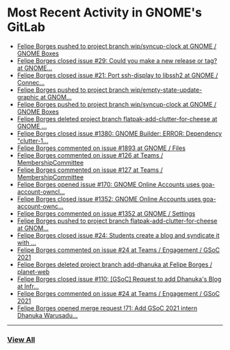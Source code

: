 # Most Recent Activity in GNOME's GitLab

<!-- BLOG-POST-LIST:START -->
- [Felipe Borges pushed to project branch wip/syncup-clock at GNOME / GNOME Boxes](https://gitlab.gnome.org/GNOME/gnome-boxes/-/compare/9f5a2a7dcebf7e8fb050b8f512eeae5a07d435c8...3ff8aa87e84335bf9f3dc71df7dd4e316916fc18)
- [Felipe Borges closed issue #29: Could you make a new release or tag? at GNOME...](https://gitlab.gnome.org/GNOME/gtk-frdp/-/issues/29)
- [Felipe Borges closed issue #21: Port ssh-display to libssh2 at GNOME / Connec...](https://gitlab.gnome.org/GNOME/connections/-/issues/21)
- [Felipe Borges pushed to project branch wip/empty-state-update-graphic at GNOM...](https://gitlab.gnome.org/GNOME/gnome-boxes/-/compare/4396cc38fad7b28b85ec0b9591ef6532b18f7631...3e5d0cc272ff55ffb5137fd024d88f8cb69b1064)
- [Felipe Borges pushed to project branch wip/syncup-clock at GNOME / GNOME Boxes](https://gitlab.gnome.org/GNOME/gnome-boxes/-/compare/d062904f2e74055665ab5b4f8a4040be236e29a4...9f5a2a7dcebf7e8fb050b8f512eeae5a07d435c8)
- [Felipe Borges deleted project branch flatpak-add-clutter-for-cheese at GNOME ...](https://gitlab.gnome.org/GNOME/gnome-control-center/-/commits/flatpak-add-clutter-for-cheese)
- [Felipe Borges closed issue #1380: GNOME Builder: ERROR: Dependency &quot;clutter-1...](https://gitlab.gnome.org/GNOME/gnome-control-center/-/issues/1380)
- [Felipe Borges commented on issue #1893 at GNOME / Files](https://gitlab.gnome.org/GNOME/nautilus/-/issues/1893#note_1178458)
- [Felipe Borges commented on issue #126 at Teams / MembershipCommittee](https://gitlab.gnome.org/Teams/MembershipCommittee/-/issues/126#note_1178421)
- [Felipe Borges commented on issue #127 at Teams / MembershipCommittee](https://gitlab.gnome.org/Teams/MembershipCommittee/-/issues/127#note_1178419)
- [Felipe Borges opened issue #170: GNOME Online Accounts uses goa-account-owncl...](https://gitlab.gnome.org/GNOME/gnome-online-accounts/-/issues/170)
- [Felipe Borges closed issue #1352: GNOME Online Accounts uses goa-account-ownc...](https://gitlab.gnome.org/GNOME/gnome-control-center/-/issues/1352)
- [Felipe Borges commented on issue #1352 at GNOME / Settings](https://gitlab.gnome.org/GNOME/gnome-control-center/-/issues/1352#note_1178387)
- [Felipe Borges pushed to project branch flatpak-add-clutter-for-cheese at GNOM...](https://gitlab.gnome.org/GNOME/gnome-control-center/-/compare/6defef70ca00d1640dc70549e6481a9acacafe2f...bdc0368bd0d968966d2deef202141cfa9aa15e64)
- [Felipe Borges closed issue #24: Students create a blog and syndicate it with ...](https://gitlab.gnome.org/Teams/Engagement/gsoc-2021/-/issues/24)
- [Felipe Borges commented on issue #24 at Teams / Engagement / GSoC 2021](https://gitlab.gnome.org/Teams/Engagement/gsoc-2021/-/issues/24#note_1178371)
- [Felipe Borges deleted project branch add-dhanuka at Felipe Borges / planet-web](https://gitlab.gnome.org/felipeborges/planet-web/-/commits/add-dhanuka)
- [Felipe Borges closed issue #110: [GSoC] Request to add Dhanuka&#39;s Blog at Infr...](https://gitlab.gnome.org/Infrastructure/planet-web/-/issues/110)
- [Felipe Borges commented on issue #24 at Teams / Engagement / GSoC 2021](https://gitlab.gnome.org/Teams/Engagement/gsoc-2021/-/issues/24#note_1177951)
- [Felipe Borges opened merge request !71: Add GSoC 2021 intern Dhanuka Warusadu...](https://gitlab.gnome.org/Infrastructure/planet-web/-/merge_requests/71)
<!-- BLOG-POST-LIST:END -->

___

### [View All](https://gitlab.gnome.org/users/felipeborges/activity)
